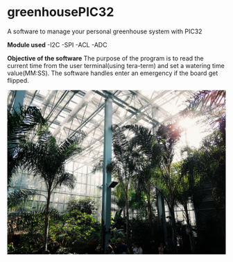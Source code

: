 # greenhousePIC32
A software to manage your personal greenhouse system with PIC32

**Module used**
-I2C
-SPI
-ACL
-ADC

**Objective of the software**
The purpose of the program is to read the current time from the user terminal(using tera-term) and set a watering time value(MM:SS).
The software handles enter an emergency if the board get flipped.

![](img/img_readme.jpg)
